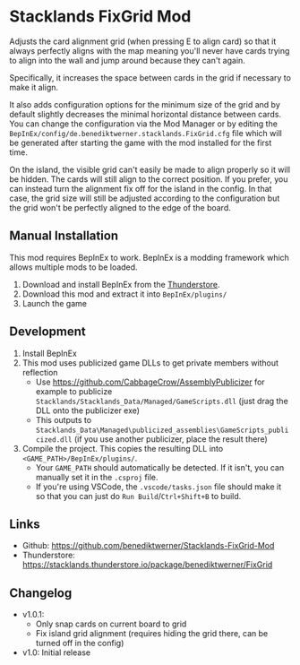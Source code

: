 # Stacklands FixGrid Mod

Adjusts the card alignment grid (when pressing E to align card) so that it always perfectly aligns with the map
meaning you'll never have cards trying to align into the wall and jump around because they can't again.

Specifically, it increases the space between cards in the grid if necessary to make it align.

It also adds configuration options for the minimum size of the grid and by default slightly decreases the minimal horizontal distance between
cards. You can change the configuration via the Mod Manager or by editing the `BepInEx/config/de.benediktwerner.stacklands.FixGrid.cfg` file
which will be generated after starting the game with the mod installed for the first time.

On the island, the visible grid can't easily be made to align properly so it will be hidden. The cards will still align to the
correct position. If you prefer, you can instead turn the alignment fix off for the island in the config. In that case, the grid
size will still be adjusted according to the configuration but the grid won't be perfectly aligned to the edge of the board.

## Manual Installation
This mod requires BepInEx to work. BepInEx is a modding framework which allows multiple mods to be loaded.

1. Download and install BepInEx from the [Thunderstore](https://stacklands.thunderstore.io/package/BepInEx/BepInExPack_Stacklands/).
4. Download this mod and extract it into `BepInEx/plugins/`
5. Launch the game

## Development
1. Install BepInEx
2. This mod uses publicized game DLLs to get private members without reflection
   - Use https://github.com/CabbageCrow/AssemblyPublicizer for example to publicize `Stacklands/Stacklands_Data/Managed/GameScripts.dll` (just drag the DLL onto the publicizer exe)
   - This outputs to `Stacklands_Data\Managed\publicized_assemblies\GameScripts_publicized.dll` (if you use another publicizer, place the result there)
3. Compile the project. This copies the resulting DLL into `<GAME_PATH>/BepInEx/plugins/`.
   - Your `GAME_PATH` should automatically be detected. If it isn't, you can manually set it in the `.csproj` file.
   - If you're using VSCode, the `.vscode/tasks.json` file should make it so that you can just do `Run Build`/`Ctrl+Shift+B` to build.

## Links
- Github: https://github.com/benediktwerner/Stacklands-FixGrid-Mod
- Thunderstore: https://stacklands.thunderstore.io/package/benediktwerner/FixGrid

## Changelog

- v1.0.1:
  - Only snap cards on current board to grid
  - Fix island grid alignment (requires hiding the grid there, can be turned off in the config)
- v1.0: Initial release

